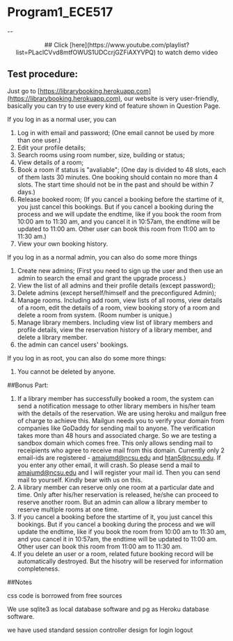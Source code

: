 # Program1\_ECE517

--
<center>
## Click [here](https://www.youtube.com/playlist?list=PLaclCVvd8mtfOWUS1UDCcrjGZFiAXYVPQ) to watch demo video
</center>





## Test procedure:

Just go to [https://librarybooking.herokuapp.com](https://librarybooking.herokuapp.com), our website is very user-friendly, basically you can try to use every kind of feature shown in Question Page.

If you log in as a normal user, you can 

1. Log in with email and password; (One email cannot be used by more than one user.)
2. Edit your profile details;
3. Search rooms using room number, size, building or status;
4. View details of a room;
5. Book a room if status is "avaliable"; (One day is divided to 48 slots, each of them lasts 30 minutes. One booking should contain no more than 4 slots. The start time should not be in the past and should be within 7 days.)
6. Release booked room; (If you cancel a booking before the startime of it, you just cancel this bookings. But if you cancel a booking during the process and we will update the endtime, like if you book the room from 10:00 am to 11:30 am, and you cancel it in 10:57am, the endtime will be updated to 11:00 am. Other user can book this room from 11:00 am to 11:30 am.)
7. View your own booking history.

If you log in as a normal admin, you can also do some more things

1. Create new admins; (First you need to sign up the user and then use an admin to search the email and grant the upgrade process.)
2. View the list of all admins and their profile details (except password);
3. Delete admins (except herself/himself and the preconfigured Admin);
4. Manage rooms. Including add room, view lists of all rooms, view details of a room, edit the details of a room, view booking story of a room and delete a room from system. (Room number is unique.)
5. Manage library members. Including view list of library members and profile details, view the reservation history of a library member, and delete a library member.
6. the admin can cancel users' bookings.

If you log in as root, you can also do some more things:

1. You cannot be deleted by anyone.


##Bonus Part:

1. If a library member has successfully booked a room, the system can send a notification message to other library members in his/her team with the details of the reservation. We are using heroku and mailgun free of charge to achieve this. Mailgun needs you to verify your domain from companies like GoDaddy for sending mail to anyone. The verification takes more than 48 hours and associated charge. So we are testing a sandbox domain which comes free. This only allows sending mail to receipients who agree to receive mail from this domain. Currently only 2 email-ids are registered - amajumd@ncsu.edu and htan5@ncsu.edu. If you enter any other email, it will crash. So please send a mail to amajumd@ncsu.edu and I will register your mail id. Then you can send mail to yourself. Kindly bear with us on this. 
2. A library member can reserve only one room at a particular date and time. Only after his/her reservation is released, he/she can proceed to reserve another room. But an admin can allow a library member to reserve multiple rooms at one time.
3. If you cancel a booking before the startime of it, you just cancel this bookings. But if you cancel a booking during the process and we will update the endtime, like if you book the room from 10:00 am to 11:30 am, and you cancel it in 10:57am, the endtime will be updated to 11:00 am. Other user can book this room from 11:00 am to 11:30 am.
4. If you delete an user or a room, related future booking record will be automatically destroyed. But the hisotry will be reserved for information completeness.


##Notes

css code is borrowed from free sources

We use sqlite3 as local database software and pg as Heroku database software.

we have used standard session controller design for login logout
